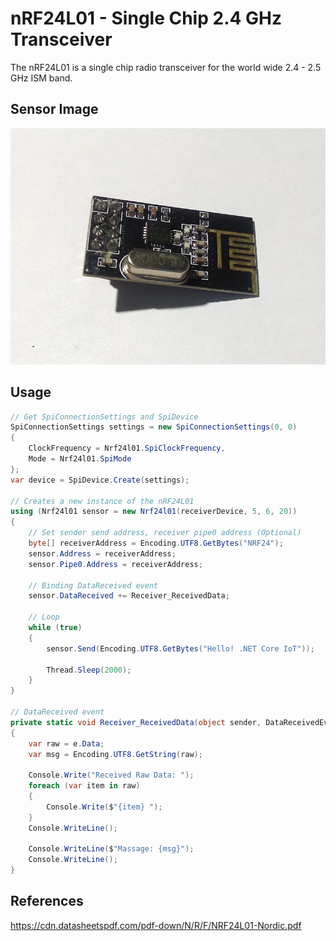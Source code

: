 # nRF24L01 - Single Chip 2.4 GHz Transceiver
The nRF24L01 is a single chip radio transceiver for the world wide 2.4 - 2.5 GHz ISM band.

## Sensor Image
![](sensor.jpg)

## Usage
```C#
// Get SpiConnectionSettings and SpiDevice
SpiConnectionSettings settings = new SpiConnectionSettings(0, 0)
{
    ClockFrequency = Nrf24l01.SpiClockFrequency,
    Mode = Nrf24l01.SpiMode
};
var device = SpiDevice.Create(settings);

// Creates a new instance of the nRF24L01
using (Nrf24l01 sensor = new Nrf24l01(receiverDevice, 5, 6, 20))
{
    // Set sender send address, receiver pipe0 address (Optional)
    byte[] receiverAddress = Encoding.UTF8.GetBytes("NRF24");
    sensor.Address = receiverAddress;
    sensor.Pipe0.Address = receiverAddress;

    // Binding DataReceived event
    sensor.DataReceived += Receiver_ReceivedData;

    // Loop
    while (true)
    {
        sensor.Send(Encoding.UTF8.GetBytes("Hello! .NET Core IoT"));

        Thread.Sleep(2000);
    }
}

// DataReceived event
private static void Receiver_ReceivedData(object sender, DataReceivedEventArgs e)
{
    var raw = e.Data;
    var msg = Encoding.UTF8.GetString(raw);

    Console.Write("Received Raw Data: ");
    foreach (var item in raw)
    {
        Console.Write($"{item} ");
    }
    Console.WriteLine();

    Console.WriteLine($"Massage: {msg}");
    Console.WriteLine();
}
```

## References
https://cdn.datasheetspdf.com/pdf-down/N/R/F/NRF24L01-Nordic.pdf
